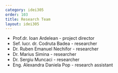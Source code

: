 ```yaml
---
category: idei305
order: 103
title: Research Team
layout: idei305
---
```

* Prof.dr. Ioan Ardelean - project director
* Sef. lucr. dr. Codruta Badea - researcher
* Dr. Ruben Emanuel Nechifor - researcher
* Dr. Marius Simina - researcher
* Dr. Sergiu Muncaci - researcher
* Eng. Alexandra Daniela Pop - research assistant
